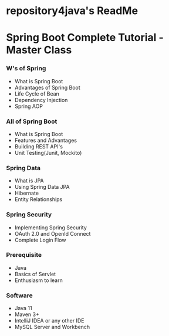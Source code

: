 # repository4java's ReadMe
# Spring Boot Complete Tutorial - Master Class

### W's of Spring
- What is Spring Boot
- Advantages of Spring Boot
- Life Cycle of Bean
- Dependency Injection
- Spring AOP

### All of Spring Boot
- What is Spring Boot
- Features and Advantages
- Building REST API's
- Unit Testing(Junit, Mockito)

### Spring Data
- What is JPA
- Using Spring Data JPA
- Hibernate
- Entity Relationships

### Spring Security
- Implementing Spring Security
- OAuth 2.0 and OpenId Connect
- Complete Login Flow

### Prerequisite
- Java
- Basics of Servlet
- Enthusiasm to learn

### Software
- Java 11
- Maven 3+
- IntelliJ IDEA or any other IDE
- MySQL Server and Workbench